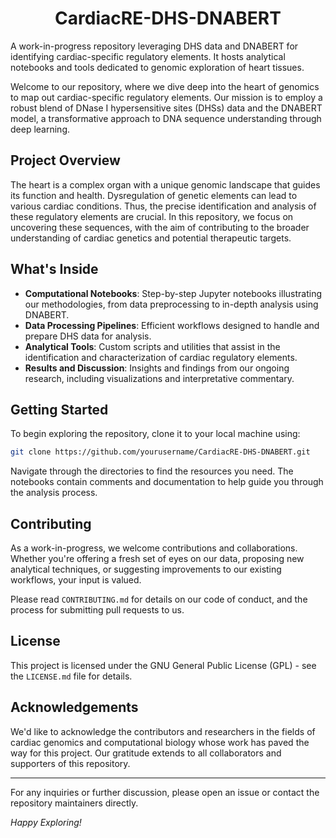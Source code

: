 <h1 align="center">CardiacRE-DHS-DNABERT</h1>
A work-in-progress repository leveraging DHS data and DNABERT for identifying cardiac-specific regulatory elements. It hosts analytical notebooks and tools dedicated to genomic exploration of heart tissues.

Welcome to our repository, where we dive deep into the heart of genomics to map out cardiac-specific regulatory elements. Our mission is to employ a robust blend of DNase I hypersensitive sites (DHSs) data and the DNABERT model, a transformative approach to DNA sequence understanding through deep learning.

## Project Overview

The heart is a complex organ with a unique genomic landscape that guides its function and health. Dysregulation of genetic elements can lead to various cardiac conditions. Thus, the precise identification and analysis of these regulatory elements are crucial. In this repository, we focus on uncovering these sequences, with the aim of contributing to the broader understanding of cardiac genetics and potential therapeutic targets.

## What's Inside

- **Computational Notebooks**: Step-by-step Jupyter notebooks illustrating our methodologies, from data preprocessing to in-depth analysis using DNABERT.
- **Data Processing Pipelines**: Efficient workflows designed to handle and prepare DHS data for analysis.
- **Analytical Tools**: Custom scripts and utilities that assist in the identification and characterization of cardiac regulatory elements.
- **Results and Discussion**: Insights and findings from our ongoing research, including visualizations and interpretative commentary.

## Getting Started

To begin exploring the repository, clone it to your local machine using:

```bash
git clone https://github.com/yourusername/CardiacRE-DHS-DNABERT.git
```

Navigate through the directories to find the resources you need. The notebooks contain comments and documentation to help guide you through the analysis process.

## Contributing

As a work-in-progress, we welcome contributions and collaborations. Whether you're offering a fresh set of eyes on our data, proposing new analytical techniques, or suggesting improvements to our existing workflows, your input is valued.

Please read `CONTRIBUTING.md` for details on our code of conduct, and the process for submitting pull requests to us.

## License

This project is licensed under the GNU General Public License (GPL) - see the `LICENSE.md` file for details.
## Acknowledgements

We'd like to acknowledge the contributors and researchers in the fields of cardiac genomics and computational biology whose work has paved the way for this project. Our gratitude extends to all collaborators and supporters of this repository.

---

For any inquiries or further discussion, please open an issue or contact the repository maintainers directly.

*Happy Exploring!*

